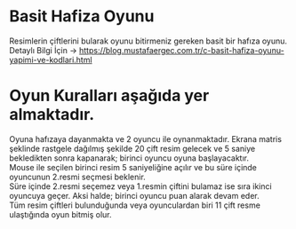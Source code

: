 # Basit Hafiza Oyunu
Resimlerin çiftlerini bularak oyunu bitirmeniz gereken basit bir hafıza oyunu. <br>
Detaylı Bilgi İçin -> https://blog.mustafaergec.com.tr/c-basit-hafiza-oyunu-yapimi-ve-kodlari.html<br>

# Oyun Kuralları aşağıda yer almaktadır.

Oyuna hafızaya dayanmakta ve 2 oyuncu ile oynanmaktadır. Ekrana matris şeklinde
rastgele dağılmış şekilde 20 çift resim gelecek ve 5 saniye bekledikten sonra kapanarak;
birinci oyuncu oyuna başlayacaktır.<br>
Mouse ile seçilen birinci resim 5 saniyeliğine açılır ve bu süre içinde oyuncunun 2.resmi
seçmesi beklenir.<br>
Süre içinde 2.resmi seçemez veya 1.resmin çiftini bulamaz ise sıra ikinci oyuncuya
geçer. Aksi halde; birinci oyuncu puan alarak devam eder.<br>
Tüm resim çiftleri bulunduğunda veya oyunculardan biri 11 çift resme ulaştığında oyun
bitmiş olur.<br>
